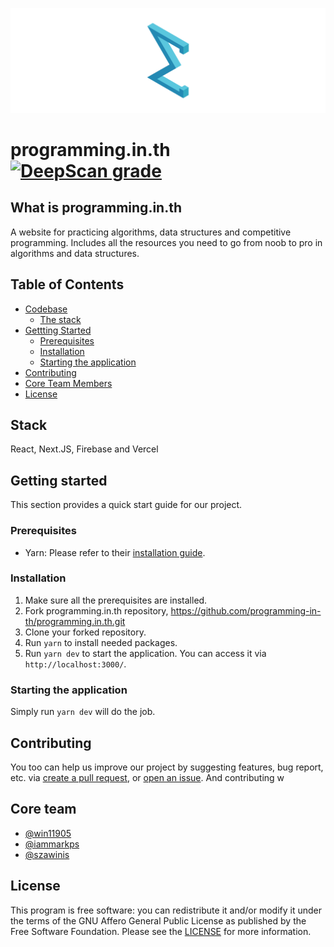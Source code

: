 [![programming.in.th](https://raw.githubusercontent.com/programming-in-th/artworks/master/png/readme_banner.png)](https://betabeta.programming.in.th)

# programming.in.th [![DeepScan grade](https://deepscan.io/api/teams/4940/projects/6738/branches/57818/badge/grade.svg)](https://deepscan.io/dashboard#view=project&tid=4940&pid=6738&bid=57818)

## What is programming.in.th

A website for practicing algorithms, data structures and competitive programming. Includes all the resources you need to go from noob to pro in algorithms and data structures.

## Table of Contents

- [Codebase](#codebase)
  - [The stack](#stack)
- [Gettting Started](#getting-started)
  - [Prerequisites](#prerequisites)
  - [Installation](#installation)
  - [Starting the application](#starting-the-application)
- [Contributing](#contributing)
- [Core Team Members](#core-team)
- [License](#license)

## Stack

React, Next.JS, Firebase and Vercel

## Getting started

This section provides a quick start guide for our project.

### Prerequisites

- Yarn: Please refer to their [installation guide](https://yarnpkg.com/en/docs/install).

### Installation

1. Make sure all the prerequisites are installed.
2. Fork programming.in.th repository, https://github.com/programming-in-th/programming.in.th.git
3. Clone your forked repository.
4. Run `yarn` to install needed packages.
5. Run `yarn dev` to start the application. You can access it via `http://localhost:3000/`.

### Starting the application

Simply run `yarn dev` will do the job.

## Contributing

You too can help us improve our project by suggesting features, bug report, etc. via [create a pull request](https://github.com/programming-in-th/programming.in.th/pulls), or [open an issue](https://github.com/programming-in-th/programming.in.th/issues). And contributing w

## Core team

- [@win11905](https://github.com/win11905)
- [@iammarkps](https://github.com/iammarkps)
- [@szawinis](https://github.com/szawinis)

## License

This program is free software: you can redistribute it and/or modify it under the terms of the GNU Affero General Public License as published by the Free Software Foundation. Please see the [LICENSE](https://github.com/programming-in-th/programming.in.th/blob/master/LICENSE) for more information.
